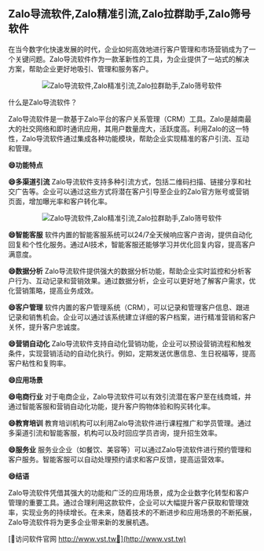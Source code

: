 ## **Zalo导流软件,Zalo精准引流,Zalo拉群助手,Zalo筛号软件**

在当今数字化快速发展的时代，企业如何高效地进行客户管理和市场营销成为了一个关键问题。Zalo导流软件作为一款革新性的工具，为企业提供了一站式的解决方案，帮助企业更好地吸引、管理和服务客户。

 <center><img src="https://vst.tw/MP4/tuiguang/png/8.png" alt="Zalo导流软件,Zalo精准引流,Zalo拉群助手,Zalo筛号软件"></center>

什么是Zalo导流软件？

Zalo导流软件是一款基于Zalo平台的客户关系管理（CRM）工具。Zalo是越南最大的社交网络和即时通讯应用，其用户数量庞大，活跃度高。利用Zalo的这一特性，Zalo导流软件通过集成各种功能模块，帮助企业实现精准的客户引流、互动和管理。

**😄功能特点**

**😄多渠道引流**
Zalo导流软件支持多种引流方式，包括二维码扫描、链接分享和社交广告等。企业可以通过这些方式将潜在客户引导至企业的Zalo官方账号或营销页面，增加曝光率和客户转化率。

 <center><img src="https://vst.tw/MP4/tuiguang/png/5.png" alt="Zalo导流软件,Zalo精准引流,Zalo拉群助手,Zalo筛号软件"></center>

**😄智能客服**
软件内置的智能客服系统可以24/7全天候响应客户咨询，提供自动化回复和个性化服务。通过AI技术，智能客服还能够学习并优化回复内容，提高客户满意度。

**😄数据分析**
Zalo导流软件提供强大的数据分析功能，帮助企业实时监控和分析客户行为、互动记录和营销效果。通过数据分析，企业可以更好地了解客户需求，优化营销策略，提高业务成效。

**😄客户管理**
软件内置的客户管理系统（CRM），可以记录和管理客户信息、跟进记录和销售机会。企业可以通过该系统建立详细的客户档案，进行精准营销和客户关怀，提升客户忠诚度。

**😄营销自动化**
Zalo导流软件支持自动化营销功能，企业可以预设营销流程和触发条件，实现营销活动的自动化执行。例如，定期发送优惠信息、生日祝福等，提高客户粘性和复购率。

**😄应用场景**

**😄电商行业**
对于电商企业，Zalo导流软件可以有效引流潜在客户至在线商城，并通过智能客服和营销自动化功能，提升客户购物体验和购买转化率。

**😄教育培训**
教育培训机构可以利用Zalo导流软件进行课程推广和学员管理。通过多渠道引流和智能客服，机构可以及时回应学员咨询，提升招生效率。

**😄服务业**
服务业企业（如餐饮、美容等）可以通过Zalo导流软件进行预约管理和客户服务。智能客服可以自动处理预约请求和客户反馈，提高运营效率。

**😄结语**

Zalo导流软件凭借其强大的功能和广泛的应用场景，成为企业数字化转型和客户管理的重要工具。通过合理利用这款软件，企业可以大幅提升客户获取和管理效率，实现业务的持续增长。在未来，随着技术的不断进步和应用场景的不断拓展，Zalo导流软件将为更多企业带来新的发展机遇。


[👻访问软件官网 http://www.vst.tw👻](http://www.vst.tw)
